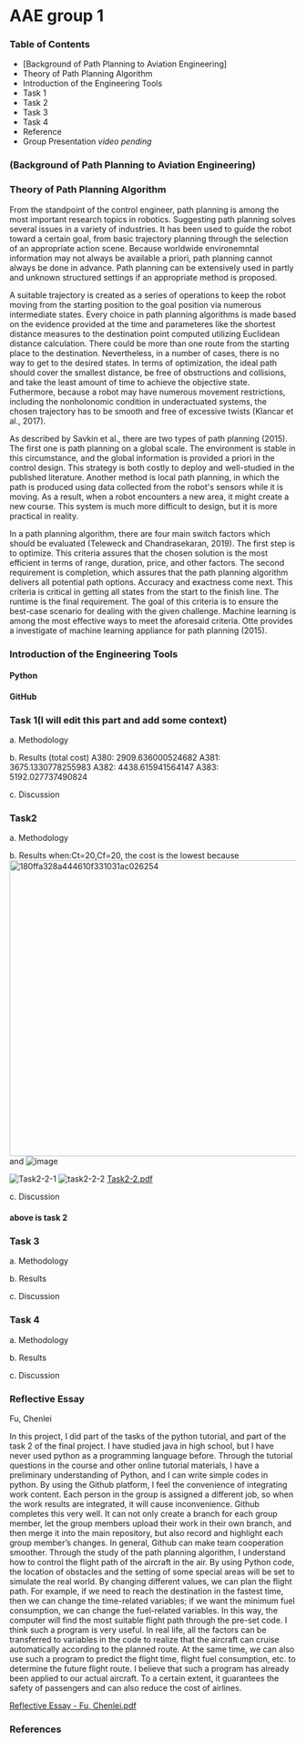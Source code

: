 # AAE group 1
### Table of Contents
- [Background of Path Planning to Aviation Engineering]
- Theory of Path Planning Algorithm
- Introduction of the Engineering Tools
- Task 1
- Task 2
- Task 3
- Task 4
- Reference
- Group Presentation
*video pending*
### (Background of Path Planning to Aviation Engineering)

### Theory of Path Planning Algorithm
From the standpoint of the control engineer, path planning is among the most important research topics in robotics. Suggesting path planning solves several issues in a variety of industries. It has been used to guide the robot toward a certain goal, from basic trajectory planning through the selection of an appropriate action scene. Because worldwide environemntal information may not always be available a priori, path planning cannot always be done in advance. Path planning can be extensively used in partly and unknown structured settings if an appropriate method is proposed.

A suitable trajectory is created as a series of operations to keep the robot moving from the starting position to the goal position via numerous intermediate states. Every choice in path planning algorithms is made based on the evidence provided at the time and parameteres like the shortest distance measures to the destination point computed utilizing Euclidean distance calculation. There could be more than one route from the starting place to the destination. Nevertheless, in a number of cases, there is no way to get to the desired states. In terms of optimization, the ideal path should cover the smallest distance, be free of obstructions and collisions, and take the least amount of time to achieve the objective state. Futhermore, because a robot may have numerous movement restrictions, including the nonholonomic condition in underactuated systems, the chosen trajectory has to be smooth and free of excessive twists (Klancar et al., 2017).

As described by Savkin et al., there are two types of path planning (2015). The first one is path planning on a global scale. The environment is stable in this circumstance, and the global information is provided a priori in the control design. This strategy is both costly to deploy and well-studied in the published literature. Another method is local path planning, in which the path is produced using data collected from the robot's sensors while it is moving. As a result, when a robot encounters a new area, it might create a new course. This system is much more difficult to design, but it is more practical in reality.

In a path planning algorithm, there are four main switch factors which should be evaluated (Teleweck and Chandrasekaran, 2019). The first step is to optimize. This criteria assures that the chosen solution is the most efficient in terms of range, duration, price, and other factors. The second requirement is completion, which assures that the path planning algorithm delivers all potential path options. Accuracy and exactness come next. This criteria is critical in getting all states from the start to the finish line. The runtime is the final requirement. The goal of this criteria is to ensure the best-case scenario for dealing with the given challenge. Machine learning is among the most effective ways to meet the aforesaid criteria. Otte provides a investigate of machine learning appliance for path planning (2015).

### Introduction of the Engineering Tools
#### Python

#### GitHub

### Task 1(I will edit this part and add some context)
a. Methodology

b. Results (total cost)
A380: 2909.636000524682
A381: 3675.1330778255983
A382: 4438.615941564147
A383: 5192.027737490824

c. Discussion

### Task2
a. Methodology

b. Results
 when:Ct=20,Cf=20, the cost is the lowest
 because
 <img width="520" alt="180ffa328a444610f331031ac026254" src="https://user-images.githubusercontent.com/90884384/137430450-ce876dcb-fe63-4e05-b09b-0924bd94d288.png">
and 
![image](https://user-images.githubusercontent.com/90884384/137430483-1e783886-90f8-47b2-9f47-9e34f3a86840.png)

![Task2-2-1](https://user-images.githubusercontent.com/77454664/137463653-905d0a33-9dbf-4172-8e7e-57df71a8cbdf.PNG)
![task2-2-2](https://user-images.githubusercontent.com/77454664/137463668-95074824-104c-4c56-973d-3e5c240fa03f.PNG)
[Task2-2.pdf](https://github.com/EnvironmentCommittee/AAE-group-1/files/7352361/Task2-2.pdf)

c. Discussion
 #### above is task 2

### Task 3
a. Methodology

b. Results

c. Discussion

### Task 4
a. Methodology

b. Results 

c. Discussion


### Reflective Essay

Fu, Chenlei 

In this project, I did part of the tasks of the python tutorial, and part of the task 2 of the final project. I have studied java in high school, but I have never used python as a programming language before. Through the tutorial questions in the course and other online tutorial materials, I have a preliminary understanding of Python, and I can write simple codes in python. By using the Github platform, I feel the convenience of integrating work content. Each person in the group is assigned a different job, so when the work results are integrated, it will cause inconvenience. Github completes this very well. It can not only create a branch for each group member, let the group members upload their work in their own branch, and then merge it into the main repository, but also record and highlight each group member’s  changes. In general, Github can make team cooperation smoother. Through the study of the path planning algorithm, I understand how to control the flight path of the aircraft in the air. By using Python code, the location of obstacles and the setting of some special areas will be set to simulate the real world. By changing different values, we can plan the flight path. For example, if we need to reach the destination in the fastest time, then we can change the time-related variables; if we want the minimum fuel consumption, we can change the fuel-related variables. In this way, the computer will find the most suitable flight path through the pre-set code. I think such a program is very useful. In real life, all the factors can be transferred to variables in the code to realize that the aircraft can cruise automatically according to the planned route. At the same time, we can also use such a program to predict the flight time, flight fuel consumption, etc. to determine the future flight route. I believe that such a program has already been applied to our actual aircraft. To a certain extent, it guarantees the safety of passengers and can also reduce the cost of airlines.

[Reflective Essay - Fu, Chenlei.pdf](https://github.com/EnvironmentCommittee/AAE-group-1/files/7492204/Reflective.Essay.-.Fu.Chenlei.pdf)

### References
